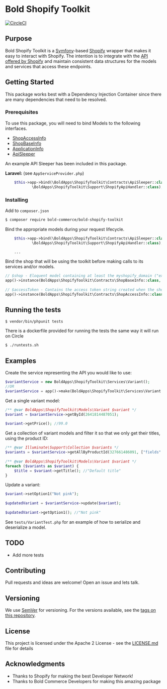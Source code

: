 # Bold Shopify Toolkit

[![CircleCI](https://circleci.com/gh/bold-commerce/bold-shopify-toolkit/tree/master.svg?style=svg)](https://circleci.com/gh/bold-commerce/bold-shopify-toolkit/tree/master)

## Purpose
Bold Shopify Toolkit is a [Symfony](https://symfony.com/)-based [Shopify](https://shopify.com) wrapper that makes it easy to interact with Shopify. The intention is to integrate with the [API offered by Shopify](https://help.shopify.com/api/reference) and maintain consistent data structures for the models and services that access these endpoints.

## Getting Started
This package works best with a Dependency Injection Container since there are many dependencies that need to be resolved.

### Prerequisites
To use this package, you will need to bind Models to the following interfaces.

- [ShopAccessInfo](src/Contracts/ShopAccessInfo.php)
- [ShopBaseInfo](src/Contracts/ShopBaseInfo.php)
- [ApplicationInfo](src/Contracts/ApplicationInfo.php)
- [ApiSleeper](src/Contracts/ApiSleeper.php)

An example API Sleeper has been included in this package.

**Laravel:** (see `AppServiceProvider.php`)

```php
    $this->app->bind(\BoldApps\ShopifyToolkit\Contracts\ApiSleeper::class,
            \BoldApps\ShopifyToolkit\Support\ShopifyApiHandler::class);

```

### Installing

Add to `composer.json`

```sh
$ composer require bold-commerce/bold-shopify-toolkit
```

Bind the appropriate models during your request lifecycle.

```php
    $this->app->bind(\BoldApps\ShopifyToolkit\Contracts\ApiSleeper::class,
            \BoldApps\ShopifyToolkit\Support\ShopifyApiHandler::class);

    ...
```

Bind the shop that will be using the toolkit before making calls to its services and/or models.
```php
// $shop - Eloquent model containing at least the myshopify_domain ("example.myshopify.com")
app()->instance(BoldApps\ShopifyToolkit\Contracts\ShopBaseInfo::class, $shop);
 
// $accessToken - Contains the access token string created when the shop installed the app
app()->instance(BoldApps\ShopifyToolkit\Contracts\ShopAccessInfo::class, $accessToken);
```

## Running the tests

```sh
$ vendor/bin/phpunit tests
```

There is a dockerfile provided for running the tests the same way it
will run on Circle

```sh
$ ./runtests.sh
```

## Examples

Create the service representing the API you would like to use:
```php
$variantService = new BoldApps\ShopifyToolkit\Services\Variant();
//OR
$variantService = app()->make(BoldApps\ShopifyToolkit\Services\Variant::class);
```

Get a single variant model:
```php
/** @var BoldApps\ShopifyToolkit\Models\Variant $variant */
$variant = $variantService->getById(2641814487051);
 
$variant->getPrice(); //99.0
```

Get a collection of variant models and filter it so that we only get their titles, using the product ID:
```php
/** @var Illuminate\Support\Collection $variants */
$variants = $variantService->getAllByProductId(327661486091, ["fields" => "title"]);
 
/** @var BoldApps\ShopifyToolkit\Models\Variant $variant */
foreach ($variants as $variant) {
    $title = $variant->getTitle(); //"Default title"
}
```

Update a variant:
```php
$variant->setOption1("Not pink");
 
$updatedVariant = $variantService->update($variant);
 
$updatedVariant->getOption1(); //"Not pink"
```

See `tests/VariantTest.php` for an example of how to serialize and deserialize a model.

## TODO

* Add more tests

## Contributing

Pull requests and ideas are welcome! Open an issue and lets talk.

## Versioning

We use [SemVer](http://semver.org/) for versioning. For the versions available, see the [tags on this repository](https://github.com/bold-commerce/bold-shopify-toolkit/tags).

## License

This project is licensed under the Apache 2 License - see the [LICENSE.md](LICENSE.md) file for details

## Acknowledgments

* Thanks to Shopify for making the best Developer Network!
* Thanks to Bold Commerce Developers for making this amazing package
